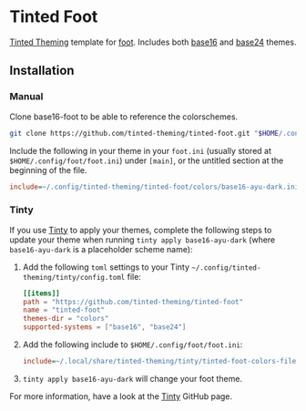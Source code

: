 # Tinted Foot

[Tinted Theming] template for [foot]. Includes both [base16] and
[base24] themes.

## Installation

### Manual

Clone base16-foot to be able to reference the colorschemes.

```sh
git clone https://github.com/tinted-theming/tinted-foot.git "$HOME/.config/tinted-theming/tinted-foot"
```

Include the following in your theme in your `foot.ini` (usually stored at
`$HOME/.config/foot/foot.ini`) under `[main]`, or the untitled section
at the beginning of the file.

```ini
include=~/.config/tinted-theming/tinted-foot/colors/base16-ayu-dark.ini
```

### Tinty

If you use [Tinty] to apply your themes, complete the following steps to
update your theme when running `tinty apply base16-ayu-dark` (where
`base16-ayu-dark` is a placeholder scheme name):

1. Add the following `toml` settings to your Tinty
   `~/.config/tinted-theming/tinty/config.toml` file:

   ```toml
   [[items]]
   path = "https://github.com/tinted-theming/tinted-foot"
   name = "tinted-foot"
   themes-dir = "colors"
   supported-systems = ["base16", "base24"]
   ```

2. Add the following include to `$HOME/.config/foot/foot.ini`:

   ```ini
   include=~/.local/share/tinted-theming/tinty/tinted-foot-colors-file.ini
   ```

3. `tinty apply base16-ayu-dark` will change your foot theme.

For more information, have a look at the [Tinty] GitHub page.

[Tinted Theming]: https://github.com/tinted-theming/home
[foot]: https://codeberg.org/dnkl/foot
[Tinty]: https://github.com/tinted-theming/tinty
[base16]: https://github.com/tinted-theming/home
[base24]: https://github.com/tinted-theming/base24
